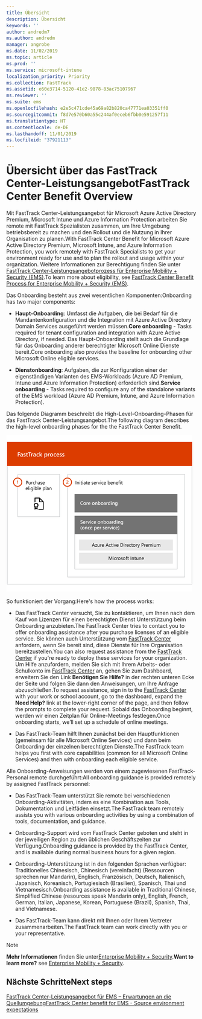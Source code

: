 ```yaml
---
title: Übersicht
description: Übersicht
keywords: ''
author: andredm7
ms.author: andredm
manager: angrobe
ms.date: 11/02/2019
ms.topic: article
ms.prod: ''
ms.service: microsoft-intune
localization_priority: Priority
ms.collection: FastTrack
ms.assetid: e60e3714-5120-41e2-9878-83ac75107967
ms.reviewer: ''
ms.suite: ems
ms.openlocfilehash: e2e5c471cde45a69a82b820ca47771ea03351ff0
ms.sourcegitcommit: f8d7e570b60a55c244af0eceb6fbb0e591257f11
ms.translationtype: HT
ms.contentlocale: de-DE
ms.lasthandoff: 11/01/2019
ms.locfileid: "37921113"
---
```

# <a name="fasttrack-center-benefit-overview"></a><span data-ttu-id="1e4af-103">Übersicht über das FastTrack Center-Leistungsangebot</span><span class="sxs-lookup"><span data-stu-id="1e4af-103">FastTrack Center Benefit Overview</span></span>

<span data-ttu-id="1e4af-104">Mit FastTrack Center-Leistungsangebot für Microsoft Azure Active Directory Premium, Microsoft Intune und Azure Information Protection arbeiten Sie remote mit FastTrack Spezialisten zusammen, um Ihre Umgebung betriebsbereit zu machen und den Rollout und die Nutzung in Ihrer Organisation zu planen.</span><span class="sxs-lookup"><span data-stu-id="1e4af-104">With FastTrack Center Benefit for Microsoft Azure Active Directory Premium, Microsoft Intune, and Azure Information Protection, you work remotely with FastTrack Specialists to get your environment ready for use and to plan the rollout and usage within your organization.</span></span> <span data-ttu-id="1e4af-105">Weitere Informationen zur Berechtigung finden Sie unter [FastTrack Center-Leistungsangebotprozess für Enterprise Mobility + Security (EMS)](EMS-fasttrack-process.md).</span><span class="sxs-lookup"><span data-stu-id="1e4af-105">To learn more about eligibility, see [FastTrack Center Benefit Process for Enterprise Mobility + Security (EMS)](EMS-fasttrack-process.md).</span></span>

<span data-ttu-id="1e4af-106">Das Onboarding besteht aus zwei wesentlichen Komponenten:</span><span class="sxs-lookup"><span data-stu-id="1e4af-106">Onboarding has two major components:</span></span>

-   <span data-ttu-id="1e4af-107">**Haupt-Onboarding**: Umfasst die Aufgaben, die bei Bedarf für die Mandantenkonfiguration und die Integration mit Azure Active Directory Domain Services ausgeführt werden müssen.</span><span class="sxs-lookup"><span data-stu-id="1e4af-107">**Core onboarding** - Tasks required for tenant configuration and integration with Azure Active Directory, if needed.</span></span> <span data-ttu-id="1e4af-108">Das Haupt-Onboarding stellt auch die Grundlage für das Onboarding anderer berechtigter Microsoft Online Dienste bereit.</span><span class="sxs-lookup"><span data-stu-id="1e4af-108">Core onboarding also provides the baseline for onboarding other Microsoft Online eligible services.</span></span>

-   <span data-ttu-id="1e4af-109">**Dienstonboarding**: Aufgaben, die zur Konfiguration einer der eigenständigen Varianten des EMS-Workloads (Azure AD Premium, Intune und Azure Information Protection) erforderlich sind.</span><span class="sxs-lookup"><span data-stu-id="1e4af-109">**Service onboarding** - Tasks required to configure any of the standalone variants of the EMS workload (Azure AD Premium, Intune, and Azure Information Protection).</span></span>

<span data-ttu-id="1e4af-110">Das folgende Diagramm beschreibt die High-Level-Onboarding-Phasen für das FastTrack Center-Leistungsangebot.</span><span class="sxs-lookup"><span data-stu-id="1e4af-110">The following diagram describes the high-level onboarding phases for the the FastTrack Center Benefit.</span></span>

![Die hochrangigen Onboarding-Phasen der Nutzung des FastTrack Center-Leistungsangebot.](./media/ft-onboarding-process.png)

<span data-ttu-id="1e4af-112">So funktioniert der Vorgang:</span><span class="sxs-lookup"><span data-stu-id="1e4af-112">Here's how the process works:</span></span>

- <span data-ttu-id="1e4af-113">Das FastTrack Center versucht, Sie zu kontaktieren, um Ihnen nach dem Kauf von Lizenzen für einen berechtigten Dienst Unterstützung beim Onboarding anzubieten.</span><span class="sxs-lookup"><span data-stu-id="1e4af-113">The FastTrack Center tries to contact you to offer onboarding assistance after you purchase licenses of an eligible service.</span></span> <span data-ttu-id="1e4af-114">Sie können auch Unterstützung vom [FastTrack Center](https://go.microsoft.com/fwlink/?linkid=780698) anfordern, wenn Sie bereit sind, diese Dienste für Ihre Organisation bereitzustellen.</span><span class="sxs-lookup"><span data-stu-id="1e4af-114">You can also request assistance from the [FastTrack Center](https://go.microsoft.com/fwlink/?linkid=780698) if you're ready to deploy these services for your organization.</span></span> <span data-ttu-id="1e4af-115">Um Hilfe anzufordern, melden Sie sich mit Ihrem Arbeits- oder Schulkonto im [FastTrack Center](https://go.microsoft.com/fwlink/?linkid=780698) an, gehen Sie zum Dashboard, erweitern Sie den Link **Benötigen Sie Hilfe?** in der rechten unteren Ecke der Seite und folgen Sie dann den Anweisungen, um Ihre Anfrage abzuschließen.</span><span class="sxs-lookup"><span data-stu-id="1e4af-115">To request assistance, sign in to the [FastTrack Center](https://go.microsoft.com/fwlink/?linkid=780698) with your work or school account, go to the dashboard, expand the **Need Help?** link at the lower-right corner of the page, and then follow the prompts to complete your request.</span></span> <span data-ttu-id="1e4af-116">Sobald das Onboarding beginnt, werden wir einen Zeitplan für Online-Meetings festlegen.</span><span class="sxs-lookup"><span data-stu-id="1e4af-116">Once onboarding starts, we’ll set up a schedule of online meetings.</span></span>

-   <span data-ttu-id="1e4af-117">Das FastTrack-Team hilft Ihnen zunächst bei den Hauptfunktionen (gemeinsam für alle Microsoft Online Services) und dann beim Onboarding der einzelnen berechtigten Dienste.</span><span class="sxs-lookup"><span data-stu-id="1e4af-117">The FastTrack team helps you first with core capabilities (common for all Microsoft Online Services) and then with onboarding each eligible service.</span></span>

<span data-ttu-id="1e4af-118">Alle Onboarding-Anweisungen werden von einem zugewiesenen FastTrack-Personal remote durchgeführt:</span><span class="sxs-lookup"><span data-stu-id="1e4af-118">All onboarding guidance is provided remotely by assigned FastTrack personnel:</span></span>

-   <span data-ttu-id="1e4af-119">Das FastTrack-Team unterstützt Sie remote bei verschiedenen Onboarding-Aktivitäten, indem es eine Kombination aus Tools, Dokumentation und Leitfäden einsetzt.</span><span class="sxs-lookup"><span data-stu-id="1e4af-119">The FastTrack team remotely assists you with various onboarding activities by using a combination of tools, documentation, and guidance.</span></span>

-   <span data-ttu-id="1e4af-120">Onboarding-Support wird vom FastTrack Center geboten und steht in der jeweiligen Region zu den üblichen Geschäftszeiten zur Verfügung.</span><span class="sxs-lookup"><span data-stu-id="1e4af-120">Onboarding guidance is provided by the FastTrack Center, and is available during normal business hours for a given region.</span></span>

-   <span data-ttu-id="1e4af-121">Onboarding-Unterstützung ist in den folgenden Sprachen verfügbar: Traditionelles Chinesisch, Chinesisch (vereinfacht) (Ressourcen sprechen nur Mandarin), Englisch, Französisch, Deutsch, Italienisch, Japanisch, Koreanisch, Portugiesisch (Brasilien), Spanisch, Thai und Vietnamesisch.</span><span class="sxs-lookup"><span data-stu-id="1e4af-121">Onboarding assistance is available in Traditional Chinese, Simplified Chinese (resources speak Mandarin only), English, French, German, Italian, Japanese, Korean, Portuguese (Brazil), Spanish, Thai, and Vietnamese.</span></span>

-   <span data-ttu-id="1e4af-122">Das FastTrack-Team kann direkt mit Ihnen oder Ihrem Vertreter zusammenarbeiten.</span><span class="sxs-lookup"><span data-stu-id="1e4af-122">The FastTrack team can work directly with you or your representative.</span></span>

> [!NOTE]
> <span data-ttu-id="1e4af-123">**Mehr Informationen** finden Sie unter[Enterprise Mobility + Security](https://www.microsoft.com/cloud-platform/enterprise-mobility).</span><span class="sxs-lookup"><span data-stu-id="1e4af-123">**Want to learn more?** see [Enterprise Mobility + Security](https://www.microsoft.com/cloud-platform/enterprise-mobility).</span></span>

## <a name="next-steps"></a><span data-ttu-id="1e4af-124">Nächste Schritte</span><span class="sxs-lookup"><span data-stu-id="1e4af-124">Next steps</span></span>

[<span data-ttu-id="1e4af-125">FastTrack Center-Leistungsangebot für EMS – Erwartungen an die Quellumgebung</span><span class="sxs-lookup"><span data-stu-id="1e4af-125">FastTrack Center benefit for EMS - Source environment expectations</span></span>](EMS-source-environment-expectations.md)
